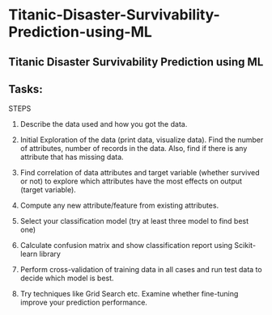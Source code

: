 # Titanic-Disaster-Survivability-Prediction-using-ML

##  Titanic Disaster Survivability Prediction using ML




## Tasks:




STEPS

1. Describe the data used and how you got the data.
2. Initial Exploration of the data (print data, visualize data). Find the number of attributes, number of records in the data.
 Also, find if there is any attribute that has missing data.
3. Find correlation of data attributes and target variable (whether survived or not) to explore which attributes have the most effects on output (target variable).


4. Compute any new attribute/feature from existing attributes.
    
5. Select your classification model (try at least three model to find best one)
6. Calculate confusion matrix and show classification report using Scikit-learn
    library
7. Perform cross-validation of training data in all cases and run test data to decide
which model is best. 

8. Try techniques like Grid Search etc. Examine whether fine-tuning improve your
prediction performance.



